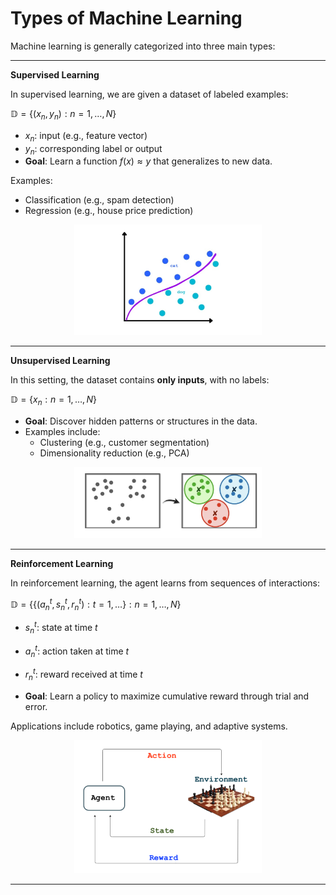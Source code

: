 # Types of Machine Learning

Machine learning is generally categorized into three main types:

---

**Supervised Learning**

In supervised learning, we are given a dataset of labeled examples:

$\mathbb{D} = \{ (x_n, y_n) : n = 1, \dots, N \}$

- $x_n$: input (e.g., feature vector)  
- $y_n$: corresponding label or output  
- **Goal**: Learn a function $f(x) \approx y$ that generalizes to new data.

Examples:  
- Classification (e.g., spam detection)  
- Regression (e.g., house price prediction)

<div style="text-align: center;">
  <img src="../../_static/sup.png" alt="Supervised Learning" style="width:300px;" />
</div>

---

**Unsupervised Learning**

In this setting, the dataset contains **only inputs**, with no labels:

$\mathbb{D} = \{ x_n : n = 1, \dots, N \}$

- **Goal**: Discover hidden patterns or structures in the data.  
- Examples include:
  - Clustering (e.g., customer segmentation)  
  - Dimensionality reduction (e.g., PCA)

<div style="text-align: center;">
  <img src="../../_static/Unsup.png" alt="Unsupervised Learning" style="width:300px;" />
</div>

---

**Reinforcement Learning**

In reinforcement learning, the agent learns from sequences of interactions:

$\mathbb{D} = \{ \{ (a_n^t, s_n^t, r_n^t) : t = 1, \dots \} : n = 1, \dots, N \}$

- $s_n^t$: state at time $t$  
- $a_n^t$: action taken at time $t$  
- $r_n^t$: reward received at time $t$  

- **Goal**: Learn a policy to maximize cumulative reward through trial and error.

Applications include robotics, game playing, and adaptive systems.

<div style="text-align: center;">
  <img src="../../_static/Rl.png" alt="Reinforcement Learning" style="width:300px;" />
</div>

---

